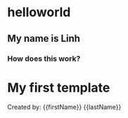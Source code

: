 # helloworld

<h2>My name is Linh</h2>
<h3>How does this work?</h3>

<div class="well">
	<div class="wb-hbs" data-wb-hbs='{
		"template": "#mytemplate",
		"data": {
			"firstName": "Pierre",
			"lastName": "Dubois"
		}
	}'></div>
</div>

<div class="hidden">
	<div id="mytemplate">
		<h1>My first template</h1>
		<p>Created by: {{firstName}} {{lastName}}</p>
	</div>
</div>

<script type="text/javascript">

(function( $, document, wb ) {
	"use strict";

		
	var componentName = "wb-fieldflow",
		selector = "." + componentName,
		formComponent = componentName + "-form",
		subComponentName = componentName + "-sub",
		crtlSelectClass = componentName + "-init",
		crtlSelectSelector = "." + crtlSelectClass,
		subSelector = "." + subComponentName,
		basenameInput = componentName + wb.getId(),
		labelClass = componentName + "-label",
		headerClass = componentName + "-header",
		selectorForm = "." + formComponent,
		initEvent = "wb-init" + selector,
		drawEvent = "draw" + selector,
		actionEvent = "action" + selector,
		submitEvent = "submit" + selector,
		submitedEvent = "submited" + selector,
		readyEvent = "ready" + selector,
		cleanEvent = "clean" + selector,
		createCtrlEvent = "createctrl" + selector,
		cleanJQData = componentName + "-clean",
		registerJQData = componentName + "-register", // Data that contain all the component registered (to the form element and component), used for executing action upon submit
		configData = componentName + "-config",
		triggerJQData = componentName + "-trigger",
		pushJQData =  componentName + "-push",
		submitJQData =  componentName + "-submit", // List of action to perform upon form submission
		actionData =  componentName + "-action", // temp for code transition
		bindtoData = componentName + "-bindto", // To carry the id of the element that it is binded to
		originData =  componentName + "-origin", // To carry the plugin origin ID, any implementation of "createCtrlEvent" must set that option.
		flagOptValueData =  componentName + "-flagoptvalue",
		
		$document = wb.doc,
		
		defaults = {
			toggle: {
				stateOn: "visible", // For toggle plugin
				stateOff: "hidden"  // For toggle plugin
			},
			// noForm //if true jj-down wont add a form wrapper
			// noDefaultAjax // if true jj-down will assume the "jj-down" value are needed for form submission and server side manipulation (Please not that when used, the name on the select must be set and that information must be supplied through config)
			
			// unhideelm // [JQuery Selector] If specified, the class "hidden" will be removed on init on that element
			// hideelm // [JQuery Selector] If specified, the class "hidden" will be added on init on that element
			i18n: 
			{
				"en": {
					btn: "Continue", // Action button
					emptysel: "Make your selection...", // text use for the first empty select
					required: "required"// text for the required label
				},
				"fr": {
					btn: "Allez",
					emptysel: "Sélectionnez dans la liste...", // text use for the first empty select
					required: "obligatoire" // text for the required label
				}
			}
		},
		//i18n,
		
		/**
		* @method init
		* @param {jQuery Event} event Event that triggered the function call
		*/
		init = function( event ) {
			// Start initialization
			// returns DOM object = proceed with init
			// returns undefined = do not proceed with init (e.g., already initialized)
			var elm = wb.init( event, componentName, selector ),
				$elm, elmId,
				i18nCache,
				wbDataElm,
				config,
				i18n;

			if ( elm ) {
				$elm = $(elm);
				
				elmId = elm.id;
				
				// Set default i18n information
				
				if ( defaults.i18n[ wb.lang ] ) {
					defaults.i18n = defaults.i18n[ wb.lang ];
				}

				// Extend this data with the contextual default
				wbDataElm = wb.getData( $elm, componentName );
				if (wbDataElm && wbDataElm.i18n ){
					wbDataElm.i18n = $.extend( {}, defaults.i18n, wbDataElm.i18n );
				}
				config = $.extend( {}, defaults, wbDataElm );

				// Set the data to the component, if other event need to have access to it.
				$elm.data( configData, config );
				
				i18n = config.i18n;
				
				// Todo: move this shim to the wb.core
				// Add startWith function (ref: https://developer.mozilla.org/fr/docs/Web/JavaScript/Reference/Objets_globaux/String/startsWith)
				if ( !String.prototype.startsWith ) {
					String.prototype.startsWith = function ( searchString, position ) {
						position = position || 0;
						return this.substr( position, searchString.length ) === searchString;
					};
				}
				
				
				// Transform the list into a select, use the first paragrap content for the label, and extract for i18n the name of the button action.
				var // formID = wb.getId(),
					bodyID = wb.getId(),
					stdOut,
					formElm, $form,
					dataDraw = {};
				
				if ( config.noForm ) {
					stdOut = "<div class='mrgn-tp-md'><div id='" + bodyID + "'></div></div>";
					// stdOut = stdOut + '<div id="' + formID + 'out" class="row mrgn-tp-md mrgn-bttm-md"></div>';
					
					// Need to add the class="formComponent" to the div that wrap the form element.
					formElm = elm.parentElement;
					while ( formElm.nodeName !== "FORM" ) {
						formElm = formElm.parentElement;
					}

					$(formElm.parentElement).addClass( formComponent );
					
					
				} else {
					stdOut = "<div class='wb-frmvld " + formComponent + "'><form><div id='" + bodyID + "'>";
					stdOut = stdOut + '</div><input type="submit" value="' + i18n.btn + '" class="btn btn-primary" /> </form></div>';
					// stdOut = stdOut + '<div id="' + formID + 'out" class="row mrgn-tp-md mrgn-bttm-md"></div>';
				}
				$elm.addClass("hidden");
				stdOut = $(stdOut);
				$elm.after(stdOut);
				
				
				if ( ! config.noForm ) {
					
					formElm = stdOut.find("form");
					
					//$(".wb-frmvld." + formComponent).trigger( "wb-init.wb-frmvld" );
					stdOut.trigger( "wb-init.wb-frmvld" );
				}
				
				$form = $(formElm);
				
				
				// Register this plugin within the form, this is to manage form submission
				pushData( $form, registerJQData, elmId );
				
				
				if ( !config.outputctnrid ) { // Output container ID
					config.outputctnrid = bodyID;
				}
				
				if ( !config.source ) {
					config.source = elm; // We assume th container have the source
				}
				
				if ( !config.srctype ) {
					config.srctype = componentName;
				}
				
				// Trigger the drop down loading
				$elm.trigger( config.srctype + "." + drawEvent, config );
				
				// Do requested DOM manipulation 
				if ( config.unhideelm ) {
					$( config.unhideelm ).removeClass( "hidden" );
				}
				if ( config.hideelm ) {
					$( config.hideelm ).addClass( "hidden" );
				}
				
				// Identify that initialization has completed
				wb.ready( $elm, componentName );
				
				if ( config.action ) {
					config.form = $form.get(0);
					$elm.trigger( config.action + "." + readyEvent, config );
				}
			}
		},
		
		pushData = function($elm, prop, data, reset){
			var dtCache = $elm.data( prop );
			if ( !dtCache || reset ) {
				dtCache = [];
			}
			dtCache.push( data );
			return $elm.data( prop, dtCache );
		},
		
		toRadio = function( $label, items ){
			var htmlOut,
				i, i_len,
				curr_itm, itmID,
				i18nRequired = "required",
				nameRadioSet = basenameInput + wb.getId();
			
			// Open Element
			htmlOut = "<fieldset><legend class='required'><span class='field-name'>" + $label.html() + "</span> <strong>(" + i18nRequired + ")</strong></legend>";

			// Body
			i_len = items.length;
			for ( i = 0; i !== i_len; i += 1 ) {
				curr_itm = items[ i ];
				itmID = wb.getId();
				
				htmlOut = htmlOut + "<div class='radio'>" +
					"<label for='" + itmID + "'><input type='radio' name='" + nameRadioSet + "' value='" + curr_itm.value + "' id='" + itmID + "' required />" +
					curr_itm.label + "</label></div>"
			}
			
			
			// Closing
			htmlOut = htmlOut + '</fieldset>';
			return htmlOut;
			
		},/*,
		toSelectMulti = function(){},
		toCheckbox = function(){},
		*/
		
		cleaning = function( $orgin, $elm ){
			var i, i_len, dtCache, i_cache;
			dtCache = $elm.data( cleanJQData );
			if ( dtCache ) {
				i_len = dtCache.length;
				for( i = 0; i !== i_len; i += 1 ) {
					i_cache = dtCache[ i ];
					$orgin.trigger(i_cache.action + "." + cleanEvent, i_cache );
				}
			}
		};
		
	$document.on( "toggle." + cleanEvent, selector, function( event, data ) {
		var $cacheOptSel = data.$elm;
		
		// Doing an add and remove "wb-toggle" class in order to avoid the click event added by toggle plugin
		$cacheOptSel.addClass("wb-toggle");
		$cacheOptSel.trigger( "toggle.wb-toggle", data.toggle ); 
		$cacheOptSel.removeClass("wb-toggle");
	});
	
	$document.on( "ajax." + cleanEvent, selector, function( event, data ) {
		console.log(data);
		$( data.selector ).empty();
	});
	
	$document.on( "tblfilter." + cleanEvent, selector, function( event, data ) {
		$("#" +  data.bind ).dataTable({ "retrieve": true }).api().column( data.column ).search('').draw();
	});
	
	// Load content after the user have choosen an option
	$document.on( "change", selectorForm + " " + crtlSelectSelector, function( event ) {	

		var elm = event.currentTarget,
			$elm = $(elm),
			data,
			dataJQ,
			selCurrentElm, cacheAction,
			i, i_len, j, j_len, dtCached, dtCachedAction, dtCachedTarget,
			itmToClean = $elm.nextAll(),
			$orgin = $("#" + elm.getAttribute( "data-" + originData ) );
			

		
		// The parent element of "elm" should be the form body container.

		// Check if a new sub-list need to be created, otherwise remove all subsequent select
		
		var $optSel = $elm.find( ':checked', $elm), 
			optSel = $optSel,
			optValue = optSel.value,
			componentName_len = componentName.length,
			form = $elm.get(0).form;
		

		//
		// 1. Cleaning
		//
		i_len = itmToClean.length;
		for ( i = i_len; i !== 0; i -= 1 ){
			cleaning( $orgin, $( itmToClean[ i ] ) );
		}
		$elm.nextAll().remove();
		cleaning( $orgin, $elm );
		
		// Remove any action that is pending for form submission
		$elm.data( submitJQData, [] );

		
		
		//
		// 2. Get defined actions
		//

		var actions = [],
			nowActions = [],
			postActions = [], postAction_len,
			bindTo,
			bindToElm;
		
		
		// From the component
		actions = $elm.data( pushJQData );
		if ( ! actions ){
			actions = [];
		}

		// For each the binded elements that are selected
		for( i = 0, i_len = $optSel.length; i !== i_len; i += 1 ){
			selCurrentElm = $optSel.get( i );
			bindTo = selCurrentElm.getAttribute("data-" + bindtoData);
			if ( bindTo ) {
				// Retreive action set on the binded element
				bindToElm = document.getElementById( bindTo );
				cacheAction = parseActionStr( bindToElm.getAttribute( "data-" + componentName ) );
				cacheAction = addCommonProperty( cacheAction, "selElm", selCurrentElm );
				actions = actions.concat( cacheAction );
			}

			// From the selected options
			cacheAction = parseActionStr( selCurrentElm.getAttribute( "data-" + actionData ) );
			cacheAction = addCommonProperty( cacheAction, "selElm", selCurrentElm );
			actions = actions.concat( cacheAction );
		}
		
		// If there is no action, do nothing
		if ( ! actions.length ) {
			return true;
		}
		
		
		//
		// 3. Sort action 
		// 			array1 = Action to be executed now
		//			array2 = Action to be postponed for later use
		for( i = 0, i_len = actions.length; i !== i_len; i += 1 ) {
			dtCached = actions[ i ];
			dtCachedTarget = dtCached.target;
			if ( !dtCachedTarget || dtCachedTarget === bindTo ) {
				nowActions.push( dtCached );
			} else {
				postActions.push( dtCached );
			}
		}
		
		//
		// 4. Execute action for the current item
		//
		postAction_len = postActions.length;
		for( i = 0, i_len = nowActions.length; i !== i_len; i += 1 ) {
			dtCached = nowActions[ i ];
			dtCached.origin = bindToElm;
			dtCached.provEvt = elm;
			dtCached.form = form;
			if ( postAction_len ){
				dtCached.actions = postActions;
			}
			$orgin.trigger( dtCached.action + "." + actionEvent, dtCached );
		}
		
		return true;
	});
	
	function addCommonProperty( arr, propName, propValue ) {
		var i, i_len;
		
		for( i = 0, i_len = arr.length; i !== i_len; i += 1 ) {
			arr[ i ][ propName ] = propValue;
		}
		return arr;
	};
	
	
	/* 
	 * handlebars action
	 * 
	 * Add a parameter to the detination URL like "?name=value"
	 */
	 $document.on( "handlebars." + actionEvent, selector, function( event, data ) {
		/*
		 * Data for actionEvent interface
		 *
		actionEvent = {
			actions: "",
			deferactions: [], // Array of action that will be executed later on
			target: "", // If not set, target is current provEvt
			provEvt: DOM // DOM element of the controler that initiated the change event
			origin: DOM || Undefined // DOM element of where the action is binded to
			selElm: DOM // DOM element that represent the selection (usually this will be an form/input field)
		}*/
		/*
		 * Data for handlebasrEvent interface
		 *
		handlebasrEvent = {
			// see bellow
		}
		call example:
		{"action": "handlebars", ...}
		*/
		
		throw "Not implemented";

		// Template out - http://handlebarsjs.com
		
		// Load JSON DATA ????
		// preload Handlebars library?....
		
		
		// Contextual data
		var dtHandlebars = {
			precompiled: false, // If true we will use the run time
			container: "jQuery Selector", // Where the template will be added
			type: "replace", // Type of insertion
			url: "/url/of/the/template", // url of the template
			data: { }, // pre-defined data that will be use on the template (It will be extended [Priority: plugin level, item level, query level, item with overwrite instruction)
			overwrite: false, // Data will overwrite whatever before
			useQuery: true, // query action will impact on parsing the result in the template
			trigger: false // Run WET feature on the result content
		};
		
		
		// Fetch the template (if not pre-fetched)
		// Load Handlebars.js (if not pre-loaded) 
		// Compile the template (if it not pre-compiled)
		// Render
		// Add content in the container by following the type rule.
	});
	
	
	/* 
	 * Redirection action
	 * 
	 * Add a parameter to the detination URL like "?name=value"
	 */
	$document.on( "redir." + actionEvent, selector, function( event, data ) {
		/*
		 * Data for actionEvent interface
		 *
		submitEvent = {
			actions: "",
			provEvt: DOM // DOM element of the controler that have set the action
			origin: DOM // wb-fieldflow component
			form: // DOM form element on which the submit is appening.
		}*/
		/*
		 * Data for redirEvent interface
		 *
		redirEvent = {
			url: '', // URL to redirect to
		}
		call example:
		{"action": "redir", "url":"http://an/location"}
		*/
		// Set "data.preventSubmit = true" in order to prevent form submission
		// Set the REDIR action on the component itself, only one action "redir" could be set, so we trash any other action that may have been set before
		pushData( $(data.provEvt), submitJQData, data, true );
	});
	
	/* 
	 * Redirection action
	 * 
	 * Add a parameter to the detination URL like "?name=value"
	 */
	$document.on( "redir." + submitEvent, selector, function( event, data ) {
		/*
		 * Data for actionEvent interface
		 *
		submitEvent = {
			actions: "",
			provEvt: DOM // DOM element of the controler that have set the action
			origin: DOM // wb-fieldflow component
			form: // DOM form element on which the submit is appening.
		}*/
		/*
		 * Data for redirEvent interface
		 *
		redirEvent = {
			url: '', // URL to redirect to
		}
		call example:
		{"action": "redir", "url":"http://an/location"}
		*/
		var form = data.form,
			url = data.url;

		if ( url ) {
			form.setAttribute( "action", url );
		}
	});
	
	
	/* 
	 * Querying action
	 * 
	 * Add a parameter to the detination URL like "?name=value"
	 */
	 $document.on( "query." + actionEvent, selector, function( event, data ) {
		/*
		 * Data for actionEvent interface
		 *
		actionEvent = {
			actions: "",
			deferactions: [], // Array of action that will be executed later on
			target: "", // If not set, target is current provEvt
			provEvt: DOM // DOM element of the controler that initiated the change event
			origin: DOM || Undefined // DOM element of where the action is binded to
			selElm: DOM // DOM element that represent the selection (usually this will be an form/input field)
		}*/
		/*
		 * Data for queryEvent interface
		 *
		queryEvent = {
			name: '', // The name of the parameter
			value: '', // The value to set for the parameter
		}
		{"action": "query", "name":"lob", "value":"eepr"}
		*/
		
		var selectElm = data.selElm,
			fieldName = data.name,
			fieldValue = data.value;
		
		// Add a type property, value are JSON,...
		
		if ( fieldName ) {
			data.provEvt.setAttribute( "name", fieldName);
		}
		
		if ( fieldValue ) {
			selectElm.value = fieldValue;
		}
		
		// Add a flag to know the option value was inserted
		selectElm.setAttribute( "data-" + flagOptValueData, flagOptValueData );
	});

	/* Perfoming AJAX action
	 * 
	 * @elm : Element that triggered this action
	 * @dt: Data structure defining this ajax loading configuration
	 * 
	 */
	 $document.on( "ajax." + actionEvent, selector, function( event, data ) {
	//function onAjax (elm, dt){
		/*
		 * Data for actionEvent interface
		 *
		actionEvent = {
			actions: "",
			deferactions: [], // Array of action that will be executed later on
			target: "", // If not set, target is current provEvt
			provEvt: DOM // DOM element of the controler that initiated the change event
			origin: DOM || Undefined // DOM element of where the action is binded to
			selElm: DOM // DOM element that represent the selection (usually this will be an form/input field)
		}*/
		/*
		 * Data for ajaxEvent interface
		 *
		ajaxEvent = {
			url: '', // URL of the content to be ajaxed
			tupe: '', // Type of content insertion in the page
			container: '', // Container or where the content will be inserted
			trigger: false, // Boolean: Enhance wet component on ajaxed content
			clean: '' // cleaning action upon change
		}
		{action: 'ajax', url: 'ajax/jj-down-result-1.html', 'type':'before', 'container':'#alternate-version2', trigger, clean}
		*/
		
		var provEvt = data.provEvt,
			$container;
		
		if ( !data.live ){
			data.preventSubmit = true;
			pushData( $(provEvt), submitJQData, data );
		} else {
			if ( ! data.container ) {
				// Create the container next to component
				$container = $( "<div></div>" );
				$( provEvt.parentNode ).append( $container );
				data.container = $container.get(0);
			}
			$(event.target).trigger( "ajax." + submitEvent, data );
		}
		
	});

	
	
	/* 
	 * Ajax action
	 * 
	 * Add a parameter to the detination URL like "?name=value"
	 */
	$document.on( "ajax." + submitEvent, selector, function( event, data ) {
		/*
		 * Data for actionEvent interface
		 *
		submitEvent = {
			actions: "",
			provEvt: DOM // DOM element of the controler that have set the action
			origin: DOM // wb-fieldflow component
			form: // DOM form element on which the submit is appening.
		}*/
		
		var provEvt = data.provEvt,
			$container, containerID, ajxType;
		
		if ( ! data.container ) {
			containerID = wb.getId();
			$container = $( "<div id='" + containerID + "'></div>" );
			$( data.form ).append( $container );
			data.clean = "#" + containerID;
		} else {
			$container = $( data.container );
		}
		
		if ( data.clean ) {
			// Stack the cleaning task for execution upong next onChange event.
			pushData( $(provEvt), cleanJQData, {
				action: "ajax",
				selector: data.clean
			});
		}

		if ( data.trigger ) {
			$container.attr( "data-trigger-wet", "true" );
		}
		
		ajxType = data.type ? data.type : "replace";
		$container.attr( "data-ajax-" + ajxType, data.url );

		$container.one( "wb-contentupdated", function( event, data ) {
			var updtElm = event.currentTarget,
				trigger = updtElm.getAttribute( "data-trigger-wet");

			updtElm.removeAttribute( "data-ajax-" + data["ajax-type"] );
			
			if ( trigger ) {
				$( updtElm )
					.find( wb.allSelectors )
						.addClass( "wb-init" )
						.filter( ":not(#" + updtElm.id + " .wb-init .wb-init)" )
							.trigger( "timerpoke.wb" );
				updtElm.removeAttribute( "data-trigger-wet");
			}
		} );
		$container.trigger( "wb-update.wb-data-ajax" );
	});
	
	// Toggle an items
	$document.on( "toggle." + actionEvent, selector, function( event, data ) {
		/*
		 * Data for actionEvent interface
		 *
		actionEvent = {
			actions: "",
			deferactions: [], // Array of action that will be executed later on
			target: "", // If not set, target is current provEvt
			provEvt: DOM // DOM element of the controler that initiated the change event
			origin: DOM || Undefined // DOM element of where the action is binded to
			selElm: DOM // DOM element that represent the selection (usually this will be an form/input field)
		}
		 */
		/*
		 * Data for tblfilterEvent interface
		 *
		tblfilterEvent = {
			bind:		// [required] Id of the data table where the filtering would be applied to
			column: 	// [required] Column number (int) or column selector [see: https://datatables.net/reference/type/column-selector]
						//	(It could be optional if we can specify the select if for filtering one column only.)
			value: 		// [required] Text to search [see: https://datatables.net/reference/api/column%28%29.search%28%29]
			regex:		// [optional] True | False (default). Define if the value is a regular expression or not [see: https://datatables.net/reference/api/column%28%29.search%28%29]
			smart:		// [optional] True (default) | False. If we should do smart search of not [see: https://datatables.net/reference/api/column%28%29.search%28%29]
			caseinsen:	// [optional] True (default) | false. If value are case insensitive [see: https://datatables.net/reference/api/column%28%29.search%28%29]
		}
		 */
		if ( !data.live ){
			data.preventSubmit = true;
			pushData( $(data.provEvt), submitJQData, data );
		} else {
			$(event.target).trigger( "toggle." + submitEvent, data );
		}
	});
	
	
	/* 
	 * Toggle action
	 * 
	 * Add a parameter to the detination URL like "?name=value"
	 */
	$document.on( "toggle." + submitEvent, selector, function( event, data ) {
		/*
		 * Data for actionEvent interface
		 *
		submitEvent = {
			actions: "",
			provEvt: DOM // DOM element of the controler that have set the action
			origin: DOM // wb-fieldflow component
			form: // DOM form element on which the submit is appening.
		}*/
		var $origin = $( data.origin ),
			config = $( event.target ).data( configData ),
			toggleOpts = data.toggle;
		
		// For simple toggle call syntax
		if (toggleOpts && typeof toggleOpts === "string" ) {
			toggleOpts = { selector: toggleOpts };
		}
		toggleOpts = $.extend( {}, toggleOpts, config.toggle );

		// Doing an add and remove "wb-toggle" class in order to avoid the click event added by toggle plugin
		$origin.addClass( "wb-toggle" );
		$origin.trigger( "toggle.wb-toggle", toggleOpts ); 
		//$origin.removeClass( "wb-toggle" );
		
		// Set the cleaning task
		toggleOpts.type = "off";
		pushData( $(data.provEvt), cleanJQData, {
			action: "toggle",
			$elm: $origin,
			toggle: toggleOpts
		} );
	});
		
	
	// Insert a control next to it
	$document.on( "append." + actionEvent, selector, function( event, data ) {
		/*
		 * Data for actionEvent interface
		 *
		actionEvent = {
			actions: "",
			deferactions: [], // Array of action that will be executed later on
			target: "", // If not set, target is current provEvt
			provEvt: DOM // DOM element of the controler that initiated the change event
			origin: DOM || Undefined // DOM element of where the action is binded to
			selElm: DOM // DOM element that represent the selection (usually this will be an form/input field)
		}
		 */
		/*
		 * Data for appendEvent interface
		 *
		appendEvent = {
			selector:		// Selector of which component to be inserted
			srctype: // Type of object to be inserted (tblfilter, wb-fieldflow)
		}
		 */
		if ( event.namespace === actionEvent ) {
			var subId,
				srctype = data.srctype ? data.srctype : componentName,
				$appendComponent;
			
			data.container = data.provEvt.parentNode.id;
			
			// Get the selector ID or add one if not exist
			if ( data.selector ) {
				subId = $( data.selector ).get(0).id;
				if (! subId) {
					subId = wb.getId();
					$( data.selector ).get(0).id = subId;
				}
				$( data.selector ).addClass( subComponentName );

				//srctype = componentName;
				
				$appendComponent = $( data.selector ).addClass( componentName );
				// $appendComponent.data( pushJQData, data.deferactions );
				
				data.source = "#" + subId;
			}
			
			
			//data.actions = arrPostAction;
			
			$( event.currentTarget ).trigger( srctype + "." + drawEvent, data );
		}
	});
	
	
	// Apply the filtering
	$document.on( "tblfilter." + actionEvent, selector, function( event, data ) {
		/*
		 * Data for actionEvent interface
		 *
		actionEvent = {
			actions: "",
			deferactions: [], // Array of action that will be executed later on
			target: "", // If not set, target is current provEvt
			provEvt: DOM // DOM element of the controler that initiated the change event
			origin: DOM || Undefined // DOM element of where the action is binded to
			selElm: DOM // DOM element that represent the selection (usually this will be an form/input field)
		}
		 */
		/*
		 * Data for tblfilterEvent interface
		 *
		tblfilterEvent = {
			bind:		// [required] Id of the data table where the filtering would be applied to
			column: 	// [required] Column number (int) or column selector [see: https://datatables.net/reference/type/column-selector]
						//	(It could be optional if we can specify the select if for filtering one column only.)
			value: 		// [required] Text to search [see: https://datatables.net/reference/api/column%28%29.search%28%29]
			regex:		// [optional] True | False (default). Define if the value is a regular expression or not [see: https://datatables.net/reference/api/column%28%29.search%28%29]
			smart:		// [optional] True (default) | False. If we should do smart search of not [see: https://datatables.net/reference/api/column%28%29.search%28%29]
			caseinsen:	// [optional] True (default) | false. If value are case insensitive [see: https://datatables.net/reference/api/column%28%29.search%28%29]
		}
		 */
		// Note: There is no action on submit because this table filtering mode is only supported in live mode, Technically this is to avoid conflict with datatables API on re-draw, like the use chose filtering options, but do not apply them and they go applied upon table re-order.
		if ( event.namespace === actionEvent ) {
			var bindTo = data.bind,
				$datatable = $("#" + bindTo).dataTable({ "retrieve": true }).api(),
				$provEvt = $(data.provEvt),
				column = data.column,
				colInt = parseInt( column, 10 ),
				regex = !!data.regex,
				smart = ( !data.smart ) ? true : !!data.smart,
				caseinsen = ( !data.caseinsen ) ? true : !!data.caseinsen;

			column = ( colInt === true ) ? colInt : column;
			
			$datatable.column( column ).search( data.value, regex, smart, caseinsen ).draw();

			// Add a clean up task
			pushData( $provEvt, cleanJQData, {
				action: "tblfilter",
				bind: bindTo,
				column: column
			} );
			
		}
	});
	
		
	/* 
	 * Table filtering action
	 * 
	 
	$document.on( "tblfilter." + submitEvent, selector, function( event, data ) {
		$("#" + data.bind).dataTable({ "retrieve": true }).api().draw();
	});
	*/
	
	function parseActionStr( action ){
		var data = [ ];

		
		if ( action ){
			action = $.trim( action );
		} else {
			return data;
		}
		if ( action && ( action.startsWith( "{" ) || action.startsWith( "[" ) ) ) {
			try {
				data = JSON.parse( action );
			} catch ( error ) {
				$.error( "Bad JSON array" );
			}
			if ( ! $.isArray( data ) ) {
				data = [ data ];
			}
		} else {
			data = [ {
				"action": "ajax", // If no action defined, we will assume it means "ajax"
				"url": action
			} ];
		}
		return data;
	}
	
	// Load content after the user have choosen an option
	$document.on( "change", selectorForm + " input[type=radio]", function( event ) {	

	var elm = event.currentTarget,
			$elm = $(elm);

		
		$(elm.form).attr( "action", $elm.val() );
		
	});
	
	
	
	// Load content after the user have choosen an option
	$document.on( "submit", selectorForm + " form", function( event ) {	
		/*
		// Stop propagation of the activate event
		event.preventDefault();
		if ( event.stopPropagation ) {
			event.stopImmediatePropagation();
		} else {
			event.cancelBubble = true;
		}
		*/
			
		var elm = event.currentTarget,
			$elm = $(elm),
			data,
			wbFieldFlowRegistered = $elm.data( registerJQData ),
			i, i_len = wbFieldFlowRegistered ? wbFieldFlowRegistered.length : 0,
			$wbFieldFlow, fieldOrigin,
			lstFieldFlowPostEvent = [],
			componentRegistered, $componentRegistered, $origin, lstOrigin = [],
			settings,
			j, j_len,
			$field,
			m, m_len, m_cache,
			actions,
			retComponentSubmit,
			preventSubmit = false, lastProvEvt;
		
		// Run the cleaning on the current items
		if ( i_len ) {
			$wbFieldFlow = $( "#" + wbFieldFlowRegistered[ i_len - 1 ] );
			fieldOrigin = $wbFieldFlow.data( registerJQData );
			cleaning( $wbFieldFlow, $( "#" + fieldOrigin[ fieldOrigin.length - 1 ] ) );
		}

		// For each wb-fieldflow component, execute submiting task.
		for( i = 0; i !== i_len; i += 1 ){
			$wbFieldFlow = $("#" + wbFieldFlowRegistered[ i ]);
			componentRegistered = $wbFieldFlow.data( registerJQData );
			j_len = componentRegistered.length;
			for( j = 0; j !== j_len; j += 1 ){
				$componentRegistered = $( "#" + componentRegistered[ j ] );
				// Get source
				$origin = $( "#" + $componentRegistered.data(originData) );
				lstOrigin.push( $origin );
				actions = $componentRegistered.data( submitJQData );
				if ( actions ) {
					for ( m = 0, m_len = actions.length; m !== m_len; m += 1 ) {
						m_cache = actions[ m ];
						m_cache.form = elm;
						retComponentSubmit = $wbFieldFlow.trigger( m_cache.action + "." + submitEvent, m_cache );
						lstFieldFlowPostEvent.push( {
							$elm: $wbFieldFlow,
							data: m_cache
						});
						preventSubmit = preventSubmit || m_cache.preventSubmit;
						lastProvEvt = m_cache.provEvt;
					}
				}
			}
		}
		
		// Before to submit, remove jj-down accessesory control
		$elm.find( "[name^=" + basenameInput + "]" ).removeAttr( "name" );

		// Check the form action, if there is query string, do split it and create hidden field for submission
		// The following is may be simply caused by a cross-server security issue generated by the browser itself
		var frmAction, idxQueryDelimiter;
		frmAction = $elm.attr( "action" );
		if ( frmAction ) {
			idxQueryDelimiter = frmAction.indexOf("?");
			if ( idxQueryDelimiter > 0 ) {
				// Split the query string and create hidden input.
				var queryString = frmAction.substring( idxQueryDelimiter + 1 ),
					params = queryString.split('&'),
					i, i_len, cacheParam,
					items;
				
				i_len = params.length;
				for( i = 0; i !== i_len; i += 1 ){
					cacheParam = params[ i ];
					
					if ( cacheParam.indexOf( "=" ) > 0 ) {
						items = cacheParam.split('=', 2);
						
						$elm.append("<input type='hidden' name='" + items[0] + "' value='" + items[1] + "' />");
					} else {
						$elm.append("<input type='hidden' name='" + cacheParam + "' value='" + cacheParam + "' />");
					}
				}
			}
		}

		// Add global action
		i_len = lstOrigin.length;
		for( i = 0; i !== i_len; i += 1 ){
			$origin = lstOrigin[ i ];
			settings = $origin.data( configData );
			if ( settings.action ) {
				lstFieldFlowPostEvent.push( {
					$elm: $origin,
					data: settings
				} );
			}
		}
		
		i_len = lstFieldFlowPostEvent.length;
		for( i = 0; i !== i_len; i += 1 ){
			m_cache = lstFieldFlowPostEvent[ i ];
			m_cache.data.lastProvEvt = lastProvEvt;
			m_cache.$elm.trigger( m_cache.data.action + "." + submitedEvent, m_cache.data );
		}
		
		if ( preventSubmit ) {
			event.preventDefault();
			if ( event.stopPropagation ) {
				event.stopImmediatePropagation();
			} else {
				event.cancelBubble = true;
			}
			return false;
		}
		
	});

	$document.on( "tblfilter." + drawEvent, selector, function( event, data ) {
		if ( event.namespace === drawEvent ) {
			var bindTo = data.bind, // ID of the datatable
				selColumn = data.column, // (integer/datatable column selector)
				csvExtract = data.csvextract, // (true|false) Is we do a data extraction by CVS instead of looking for "li" elements
				$column,
				$datatable = $("#" + bindTo),
				nbSelectedRow,
				arrData, $listItem,
				i, i_len,
				j, j_len,
				items = [ ],
				cur_itm,
				prefLabel = data.label,
				emptyLabel = data.emptylabel,
				lblselector = data.lblselector,
				filterSequence = data.fltrseq ? data.fltrseq : [ ],
				actionItm, filterItm; 

			// Check if the datatable has been loaded, if not we will wait until it is.
			if (! $datatable.hasClass( "wb-tables-inited" ) ) {
				$datatable.one( "wb-ready.wb-tables", function() {
					$(event.target).trigger( "tblfilter." + drawEvent, data );
				} );
				return false;
			}
			$datatable = $datatable.dataTable({ "retrieve": true }).api();

			if ( $datatable.rows( { "search": "applied" } ).data().length <= 1  ) {
				return true;
			}
			
			if ( !selColumn && filterSequence.length ) {
				cur_itm = filterSequence.shift();
				if ( !cur_itm.column ) {
					throw "Column is undefined in the filter sequence";
				}
				selColumn = cur_itm.column;
				csvExtract = cur_itm.csvextract;
				emptyLabel = cur_itm.emptylabel;
				prefLabel = cur_itm.label;
				lblselector = cur_itm.lblselector;
			}
			
			$column = $datatable.column( selColumn, { "search": "applied" } )
			
			// Get the items
			if ( csvExtract ) {
				arrData = $column.data();
				for ( i = 0, i_len = arrData.length; i !== i_len; i += 1 ) {
					items = items.concat( arrData[ i ].split( "," ) );
				}
			} else {
				arrData = $column.nodes();
				for ( i = 0, i_len = arrData.length; i !== i_len; i += 1 ) {
					$listItem = $(arrData[ i ]).find("li");
					for (j = 0, j_len = $listItem.length; j !== j_len; j += 1 ){
						items.push( $( $listItem[ j ] ).text() );
					}
				}
			}
			
			items = items.sort().filter(function(item, pos, ary) {
				return !pos || item != ary[pos - 1];
			});
			
			var elm = event.target,
				$elm = $( elm ),
				itemsToCreate = [ ],
				pushAction = data.actions ? data.actions : [ ];

			if ( filterSequence.length ) {
				filterItm = {
					action: "append", 
					srctype: "tblfilter", 
					bind: bindTo, 
					fltrseq: filterSequence
				};
			}
			for ( i = 0, i_len = items.length; i !== i_len; i += 1 ) {
				cur_itm = items[ i ];
				
				actionItm = {
					label: cur_itm,
					//value: cur_itm,
					actions: [
						{ // Set an action upon item selection
							action: "tblfilter",
							bind: bindTo,
							column: selColumn,
							value: cur_itm
						}
					]
				};
				if ( filterItm ) {
					actionItm.actions.push(filterItm);
				}
				itemsToCreate.push( actionItm );
			}

			if ( lblselector ) {
				prefLabel = $( prefLabel );
			}
			if ( ! prefLabel ) {
				prefLabel = $column.header().textContent;
			}
			
			if ( !data.outputctnrid ) {
				data.outputctnrid = data.provEvt.parentElement.id;
			}
			
			$elm.trigger( "select." + createCtrlEvent, {
				actions: pushAction,
				outputctnrid: data.outputctnrid,
				label: prefLabel,
				emptylabel: emptyLabel,
				lblselector: lblselector,
				items: itemsToCreate
			} );

		}
	});
	
	// Event triggered on the "sub plugin container or the plugin container itself"
	$document.on( componentName + "." + drawEvent, selector, function( event, data ) {
		/*
		 * Data for drawEvent interface
		 *
		drawEvent = {
			container: "", // Container ID where the control will be added
			actions: [ ], // JSON array containing action object to perform upon item selection (Default those action is saved under the "jj-down-push" data property)
			source: "" // Where to take the data [DOM ELEMENT or JQuery selector]
			renderas: "" // How to render the control [select, radio, checkbox]
		}
		*/
		

		if ( event.namespace === drawEvent ) {
			var elm = event.target,
				$elm = $( elm ),
				wbDataElm,
				$source = $( data.source ),
				$labelExplicit, $firstChild,
				labelSelector = "." + labelClass,
				$label = $source.find( "> p" ),
				$items = getItemsData( $source.find( "ul:first() > li" ) ), 
				pushAction, renderas;
			
			// Extend if it is a sub-component
			if ( $source.hasClass( subComponentName ) ){
				wbDataElm = wb.getData( $source, componentName );
				data = $.extend( {}, data, wbDataElm );
			}
			pushAction = data.actions ? data.actions : [ ];
			renderas = data.renderas ? data.renderas : "select"; // Default it will render as select

			// Check if the first node is a div and contain the label.
			$firstChild = $source.children().first();
			
			if ( ! $firstChild.hasClass( headerClass ) ) {
				// Only use what defined as the label, nothing else
				$labelExplicit = $label.find( labelSelector );
				if ( $labelExplicit.length ){
					$label = $labelExplicit;
				}
				$label = $label.html();
				labelSelector = null; // unset the label selector because it not needed for the control creation
			} else {
				$label = $firstChild;
				labelSelector = "." + labelClass;
			}
		
			if ( !data.outputctnrid ) {
				data.outputctnrid = data.provEvt.parentElement.id;
			}
		
			$elm.trigger( renderas + "." + createCtrlEvent, {
				actions: pushAction,
				outputctnrid: data.outputctnrid,
				label: $label,
				lblselector: labelSelector,
				emptylabel: data.emptylabel,
				required: !!!data.notrequired,
				items: $items
				
			} );
		}
	});
	
	function getItemsData ( $items, preventRecusive ) {
		var arrItems = $items.get(),
			i, i_len = arrItems.length, itmCached,
			itmMode, itmLabel, itmValue, itmData, grpItem,
			j, j_len, childNodes, firstNode, childNode, $childNode, childNodeID,
			parsedItms = [],
			actions = [];

		for( i = 0; i !== i_len; i += 1 ){
			itmCached = arrItems[ i ];
			
			itmValue = "";
			grpItem = null;
			itmLabel = "";

			firstNode = itmCached.firstChild;
			childNodes = itmCached.childNodes;
			j_len = childNodes.length;
			
			if (!firstNode ) {
				throw "You have a markup error, There may be an empyt <li> elements in your list.";
			}

			actions = [];
			
			// Is firstNode an anchor?
			if ( firstNode.nodeName === "A" ) {
				// Then we are in redirect mode
				//itmMode = "redirect";
				itmValue = firstNode.getAttribute( "href" );
				itmLabel = $(firstNode).html();
				j_len = 1; // Force following elements to be ignored
				
				actions.push({
					action: "redir",
					url: itmValue
				})
				
			}
		
			// Iterate until we have found the labelClass or <ul> or element with subSelector or end of the array
			for ( j = 1; j !== j_len; j += 1 ){
				childNode = childNodes[ j ];
				$childNode = $( childNode );
				
				// Sub plugin
				if ( $childNode.hasClass( subComponentName ) ) {
					childNodeID = childNode.id || wb.getId();
					childNode.id = childNodeID
					itmValue = componentName + "-" + childNodeID;
					
					actions.push( {
						action: "append",
						srctype: componentName,
						selector: "#" + childNodeID
					} );
					
					break;
				}
				
				// Grouping
				if ( childNode.nodeName === "UL" ) {
					
					if ( preventRecusive ) {
						throw "Recursive error, please check your code";
						return;
					}
					
					// Here a sublist, So the current iterated item are a "group"
					//itmMode = "group";
					grpItem = getItemsData( $childNode.children(), true );
				}
				
				// Explicit label to use
				if ( $childNode.hasClass( labelClass ) ) {
					itmLabel = $childNode.html();
				}
			}
			
			if ( !itmLabel ) {
				itmLabel = firstNode.nodeValue;
			}
			
			// Set an id on the element
			if ( ! itmCached.id ) {
				itmCached.id = wb.getId();
			}

			// Return the item parsed
			parsedItms.push({
				"linkTo": itmCached.id,
				"label": itmLabel,
				"actions": actions,
				"group": grpItem
			});
			
		}
		
		return parsedItms;
	};
	
	$document.on( "select." + createCtrlEvent, selector, function( event, data ) {
		/*
		 * Data structure
		 *
		{
			actions: [ ] // List of action to carry on and to set on the controler...
			outputctnrid, // Where to append the ctrl to.
			label: "", // [html text] Or a jQuery/DOM reference 
			lblselector: "", // (Optional) If set, the label need to be a jQuery/DOM and the inner label will be selected
			emptylabel: "", // (Optional) specified the empty label
			required: false, // Indicator if the control are required
			items: [
				{ 
					label: "",
					value: "", 
					// OR when grouping exist
					value: {
						label: "",
						value: "",
						elmid: ""
					},
					elmid: "" // ID of the element
				}
				
			]
		}*/
		
		var bodyId = data.outputctnrid,
			actions = data.actions,
			label = data.label,
			lblselector = data.lblselector,
			isReq = !!data.required,
			items = data.items,
			elm = event.target,
			$elm = $( elm ),
			i18n = $elm.data( configData ).i18n,
			autoID = wb.getId(),
			labelPrefix = "<label for='" + autoID + "'",
			labelSuffix = "</span>",
			$out, $tmpLabel, 
			selectOut, $selectOut,
			emptyLabel = data.emptylabel ? data.emptylabel : i18n.emptysel,
			i, i_len, j, j_len, cur_itm, cur_itmValue;

		// Create the label
		if ( isReq ) {
			labelPrefix += " class='required'";
			labelSuffix += " <strong class='required'>(" + i18n.required + ")</strong>";
		}
		labelPrefix += "><span class='field-name'>";
		labelSuffix += "</label>";
		if ( ! lblselector ) {
			$out = $(labelPrefix + label + labelSuffix);
		} else {
			$out = label.clone();
			$tmpLabel = $out.find( lblselector );
			$tmpLabel.html( labelPrefix + $tmpLabel.html() + labelSuffix );
		}

		// Create the select
		selectOut = "<select id='" + autoID + "' name='" + basenameInput + autoID + "' class='full-width form-control mrgn-bttm-md " + crtlSelectClass + "' data-" + originData + "='" + elm.id + "'";
		if ( isReq ) {
			selectOut += " required";
		}
		selectOut += "><option value=''>" + emptyLabel + "</option>";
		for ( i = 0, i_len = items.length; i !== i_len; i += 1 ) {
			cur_itm = items[ i ];
			
			
			if ( !cur_itm.group ) {
				selectOut += buildSelectOption( cur_itm );
			} else {
				// We have a group of sub-items
				// The cur_itm are a group
				selectOut += "<optgroup label='" + cur_itm.label + "'>"
				j_len = cur_itm.group.length;
				for ( j = 0; j !== j_len; j += 1 ) {
					selectOut += buildSelectOption( cur_itm.group[ j ] );
				}
				selectOut += "</optgroup>"
			}
		}
		selectOut += '</select>';
		$selectOut = $( selectOut );

		$( "#" + bodyId ).append( $out ).append( $selectOut );

		// Set post action if any
		if ( actions && actions.length > 0 ) {
			$selectOut.data( pushJQData, actions );
		}
		
		// Register this control
		pushData( $elm, registerJQData, autoID );

		
	} );
	
	function buildSelectOption ( data ){
		var label = data.label,
			linkTo = data.linkTo, // Usually an ID
			actions = data.actions,
			out = "<option value='" + label + "'";

		if ( linkTo ) {
			out += " data-" + bindtoData + "='" + linkTo + "'";
		}
		if ( actions ) {
			out += " data-" + actionData + "='" + JSON.stringify(actions) + "'";
		}
		out += ">" + label + "</option>";
		return out;
	};
	
	$document.on( "keyup", selectorForm + " select", function( Ev ) {	
	
		// Add the fix for the on change event - https://bugzilla.mozilla.org/show_bug.cgi?id=126379
		if (navigator.userAgent.indexOf("Gecko") != -1) {
			// prevent tab, alt, ctrl keys from fireing the event
			if (Ev.keyCode && (Ev.keyCode == 1 || Ev.keyCode == 9 || 
				Ev.keyCode == 16 || Ev.altKey || Ev.ctrlKey))
				return true;
			$(Ev.target).trigger("change");
			return true;
		
		}

	});
	
	
	
	$document.on( "checkbox." + createCtrlEvent, selector, function( event, data ) {
		/*
		 * Data structure
		 *
		{
			actions: [ ] // List of action to carry on and to set on the controler...
			outputctnrid, // Where to append the ctrl to.
			label: "", // [html text] Or a jQuery/DOM reference 
			lblselector: "", // (Optional) If set, the label need to be a jQuery/DOM and the inner label will be selected
			emptylabel: "", // (Optional) specified the empty label
			required: false, // Indicator if the control are required
			items: [
				{ 
					label: "",
					value: "", 
					// OR when grouping exist
					value: {
						label: "",
						value: "",
						elmid: ""
					},
					elmid: "" // ID of the element
				}
				
			]
		}*/
		var bodyId = data.outputctnrid,
			actions = data.actions,
			label = data.label,
			lblselector = data.lblselector,
			isReq = !!data.required,
			items = data.items,
			elm = event.target,
			$elm = $( elm ),
			i18n = $elm.data( configData ).i18n,
			ctrlID = wb.getId(),
			fieldsetPrefix = "<legend class='h5 ",
			fieldsetSuffix = "</span>",
			$out = $("<fieldset id='" + ctrlID + "' data-" + originData + "='" + elm.id + "' class='" + crtlSelectClass + " mrgn-bttm-md'></fieldset>"),
			selectOut, $selectOut,
			checkboxOut = "",
			checkboxClass = !data.inline ? "checkbox" : "checkbox-inline",
			fieldName = basenameInput + ctrlID,
			i, i_len, j, j_len, cur_itm;

			
			
		// Create the fieldset
		/*
		<fieldset>
			<legend class="h5">What do you need help with?</legend>
			<lable><input type="checkbox"> Preparing life in Canada</label><br />
			<lable><input type="checkbox"> Working in Canada</label><br />
			<lable><input type="checkbox"> Finding information about French-speaking communities</label>
		</fieldset>*/
		
		// Create the legend
		if ( isReq ) {
			fieldsetPrefix += " required";
			fieldsetSuffix += " <strong class='required'>(" + i18n.required + ")</strong>";
		}
		fieldsetPrefix += "'>";
		fieldsetSuffix += "</legend>";
		if ( ! lblselector ) {
			$out.append( $(fieldsetPrefix + label + fieldsetSuffix) );
		} else {
			$out.append( label.clone() );
			$out.find( lblselector ).html( fieldsetPrefix + $tmpLabel.html() + fieldsetSuffix );
		}
		
		// Create checkbox
		for ( i = 0, i_len = items.length; i !== i_len; i += 1 ) {
			cur_itm = items[ i ];
			
			
			if ( !cur_itm.group ) {
				checkboxOut += buildCheckbox( cur_itm, fieldName, checkboxClass );
			} else {
				// We have a group of sub-items
				// The cur_itm are a group
				checkboxOut += "<p>" + cur_itm.label + "</p>";
				j_len = cur_itm.group.length;
				for ( j = 0; j !== j_len; j += 1 ) {
					checkboxOut += buildCheckbox( cur_itm.group[ j ], fieldName,  checkboxClass );
				}
			}
		}
		$out.append( checkboxOut );
		$( "#" + bodyId ).append( $out );

		// Set post action if any
		if ( actions && actions.length > 0 ) {
			$out.data( pushJQData, actions );
		}
		
		// Register this control
		pushData( $elm, registerJQData, ctrlID );

	} );
	
		
	function buildCheckbox ( data, fieldName, checkboxClass ){
		var label = data.label,
			linkTo = data.linkTo, // Usually an ID
			actions = data.actions,
			fieldID = wb.getId(),
			out = "<div class='" + checkboxClass + "'><label for='" + fieldID + "'><input id='" + fieldID + "' type='checkbox'  name='" + fieldName + "' value='" + label + "'";

		if ( linkTo ) {
			out += " data-" + bindtoData + "='" + linkTo + "'";
		}
		if ( actions ) {
			out += " data-" + actionData + "='" + JSON.stringify(actions) + "'";
		}
		out += " /> " + label + "</label></div>";
		return out;
	};
	
	// Bind the init event of the plugin
	$document.on( "timerpoke.wb " + initEvent, selector, function( event ) {
		var eventTarget = event.target;
		switch ( event.type ) {
			/*
			* Init
			*/
			case "timerpoke":
			case "wb-init":
				init( event );
				break;
		}
	
		/*
		* Since we are working with events we want to ensure that we are being passive about our control,
		* so returning true allows for events to always continue
		*/
		return true;
	});

	// Add the timer poke to initialize the plugin
	wb.add( selector );
})( jQuery, document, wb );
</script>
